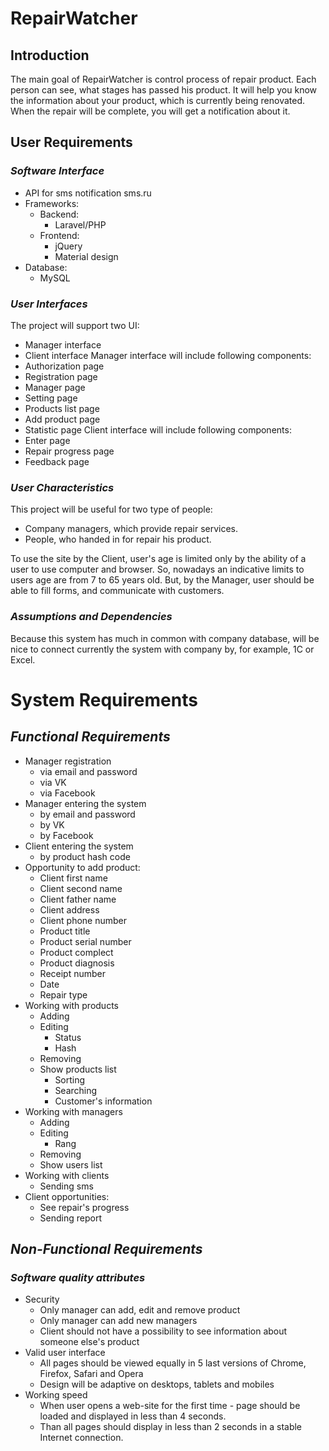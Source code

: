 # RepairWatcher
## Introduction
The main goal of RepairWatcher is control process of repair product. Each person can see, what stages has passed his product.
It will help you know the information about your product, which is currently being renovated. When the repair will be complete, 
you will get a notification about it.

## User Requirements
### *Software Interface*
* API for sms notification sms.ru
* Frameworks:
  * Backend:
    * Laravel/PHP
  * Frontend:
    * jQuery
    * Material design
* Database:
  * MySQL
  
### *User Interfaces*
The project will support two UI:
* Manager interface
* Client interface
Manager interface will include following components:
* Authorization page
* Registration page
* Manager page
* Setting page
* Products list page
* Add product page
* Statistic page
Client interface will include following components:
* Enter page
* Repair progress page
* Feedback page

### *User Characteristics*
This project will be useful for two type of people:
* Company managers, which provide repair services.
* People, who handed in for repair his product.

To use the site by the Client, user's age is limited only by the ability of a user to use computer and browser. 
So, nowadays an indicative limits to users age are from 7 to 65 years old.
But, by the Manager, user should be able to fill forms, and communicate with customers.

### *Assumptions and Dependencies*
Because this system has much in common with company database, will be nice to connect currently the system with company by, for example,
1C or Excel.

# System Requirements
## *Functional Requirements*
* Manager registration
  * via email and password
  * via VK
  * via Facebook
* Manager entering the system
  * by email and password
  * by VK
  * by Facebook
* Client entering the system
  * by product hash code
* Opportunity to add product:
  * Client first name
  * Client second name
  * Client father name
  * Client address
  * Client phone number
  * Product title
  * Product serial number
  * Product complect
  * Product diagnosis
  * Receipt number
  * Date
  * Repair type
* Working with products
  * Adding
  * Editing
    * Status
    * Hash
  * Removing
  * Show products list
    * Sorting
    * Searching
    * Customer's information
* Working with managers
  * Adding
  * Editing
    * Rang
  * Removing
  * Show users list
* Working with clients
  * Sending sms
* Client opportunities:
  * See repair's progress
  * Sending report
  
## *Non-Functional Requirements*
### *Software quality attributes*
* Security
  * Only manager can add, edit and remove product
  * Only manager can add new managers
  * Сlient should not have a possibility to see information about someone else's product
* Valid user interface
  * All pages should be viewed equally in 5 last versions of Chrome, Firefox, Safari and Opera
  * Design will be adaptive on desktops, tablets and mobiles
* Working speed
  * When user opens a web-site for the first time - page should be loaded and displayed in less than 4 seconds.
  * Than all pages should display in less than 2 seconds in a stable Internet connection.
